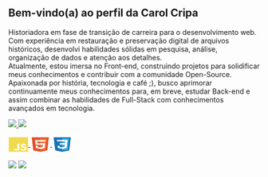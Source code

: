 ## Bem-vindo(a) ao perfil da Carol Cripa 

<p>
Historiadora em fase de transição de carreira para o desenvolvimento web. Com experiência em restauração e preservação digital de arquivos históricos, desenvolvi 
habilidades sólidas em pesquisa, análise, organização de dados e atenção aos detalhes.
<br>
Atualmente, estou imersa no Front-end, construindo projetos para solidificar meus conhecimentos e contribuir com a comunidade 
Open-Source.
<br>
Apaixonada por história, tecnologia e café ;), busco aprimorar continuamente meus conhecimentos para, em breve, estudar Back-end e assim combinar 
as habilidades de Full-Stack com conhecimentos avançados em tecnologia.
</p>

 <div>
   <a href="https://github.com/carolcripa">
   <img height="180em" src="https://github-readme-stats.vercel.app/api?username=CarolCripa&show_icons=true&theme=gruvbox&include_all_commits=true&count_private=true"/>
   <img height="180em" src="https://github-readme-stats.vercel.app/api/top-langs/?username=CarolCripa&layout=compact&langs_count=6&theme=gruvbox"/>
</div>
    
<div style="display: inline_block"><br>
  <img align="center" alt="Js" height="30" width="40" src="https://raw.githubusercontent.com/devicons/devicon/master/icons/javascript/javascript-plain.svg">
  <img align="center" alt="HTML" height="30" width="40" src="https://raw.githubusercontent.com/devicons/devicon/master/icons/html5/html5-original.svg">
  <img align="center" alt="CSS" height="30" width="40" src="https://raw.githubusercontent.com/devicons/devicon/master/icons/css3/css3-original.svg">
</div>
 
<br>
 
<div>
  <a href = "mailto:carolcripa@gmail.com"><img src="https://img.shields.io/badge/-Gmail-%23333?style=for-the-badge&logo=gmail&logoColor=white" target="_blank"></a>
  <a href="https://www.linkedin.com/in/carol-cripa" target="_blank"><img src="https://img.shields.io/badge/-LinkedIn-%230077B5?style=for-the-badge&logo=linkedin&logoColor=white" target="_blank"></a>
</div>
